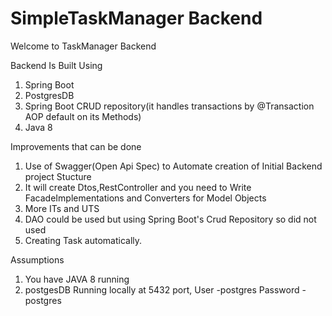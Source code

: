 # SimpleTaskManager Backend

Welcome to TaskManager Backend

Backend Is Built Using
 1. Spring Boot
 2. PostgresDB
 3. Spring Boot CRUD repository(it handles transactions by @Transaction AOP default on its Methods)
 3. Java 8
 
 Improvements that can be done 
 1. Use of Swagger(Open Api Spec) to Automate creation of Initial Backend project Stucture
 2. It will create Dtos,RestController and you need to Write FacadeImplementations and Converters for Model Objects
 3. More ITs and UTS
 4. DAO could be used but using Spring Boot's Crud Repository so did not used
 5. Creating Task automatically.

 Assumptions
 1. You have JAVA 8 running
 2. postgesDB Running locally at 5432 port, 
     User -postgres
     Password -postgres
